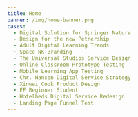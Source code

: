 ```yaml
---
title: Home
banner: /img/home-banner.png
cases:
  - Digital Solution for Springer Nature
  - Design for the new Petnership
  - Adult Digital Learning Trends
  - Space NK Branding
  - The Universal Studios Service Design
  - Online Classroom Prototype Testing
  - Mobile Learning App Testing
  - Chr. Hansen Digital Service Strategy
  - Xinwei Cook Product Design
  - EF Beginner Student
  - Hotelbeds Digital Service Redesign
  - Landing Page Funnel Test
---
```

